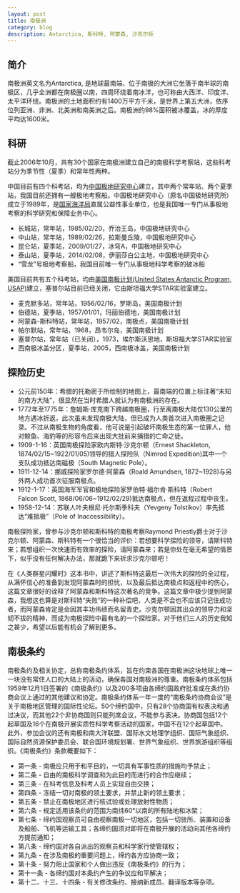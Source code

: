 ```yaml
---
layout: post
title: 南极洲
category: blog
description: Antarctica, 斯科特, 阿蒙森, 沙克尔顿
---
```


## 简介

南极洲英文名为Antarctica, 是地球最南端、位于南极的大洲它坐落于南半球的南极区，几乎全洲都在南极圈以南，四周环绕着南冰洋，也可称由大西洋、印度洋、太平洋环绕。南极洲的土地面积约有1400万平方千米，是世界上第五大洲，依序位列亚洲、非洲、北美洲和南美洲之后。南极洲约98%面积被冰覆盖，冰的厚度平均达1600米。

## 科研

截止2006年10月，共有30个国家在南极洲建立自己的南极科学考察站，这些科考站分为季节性（夏季）和常年性两种。

中国目前有四个科考站，均为[中国极地研究中心](http://www.pric.org.cn/)建立，其中两个常年站、两个夏季站，我国目前还拥有一艘极地考察船。中国极地研究中心（原名中国极地研究所）成立于1989年，是[国家海洋局](http://www.soa.gov.cn/)直属公益性事业单位，也是我国唯一专门从事极地考察的科学研究和保障业务中心。

- 长城站，常年站，1985/02/20，乔治王岛，中国极地研究中心
- 中山站，常年站，1989/02/26，拉斯曼丘陵，中国极地研究中心
- 昆仑站，夏季站，2009/01/27，冰穹A，中国极地研究中心
- 泰山站，夏季站，2014/02/08，伊丽莎白公主地，中国极地研究中心
- “雪龙”号极地考察船，我国目前唯一专门从事极地科学考察的破冰船

美国目前共有五个科考站，均由[美国南极计划(United States Antarctic Program, USAP)](http://www.usap.gov)建立，塞普尔站目前已经关闭，它由斯坦福大学STAR实验室建立。

- 麦克默多站，常年站，1956/02/16，罗斯岛，美国南极计划
- 伯德站，夏季站，1957/01/01，玛丽伯德地，美国南极计划
- 阿蒙森-斯科特站，常年站，1957/02，南极点，美国南极计划
- 帕尔默站，常年站，1968，昂韦尔岛，美国南极计划
- 塞普尔站，常年站（已关闭），1973，埃尔斯沃思地，斯坦福大学STAR实验室
- 西南极冰盖分区，夏季站，2005，西南极冰盖，美国南极计划

## 探险历史

- 公元前150年：希腊的托勒密于所绘制的地图上，最南端的位置上标注著“未知的南方大陆”，很显然在当时希腊人就认为有南极洲的存在。
- 1772年至1775年：詹姆斯·库克南下跨越南极圈，行至离南极大陆仅130公里的地方遇冰折返，此次虽未发现南极大陆，但已成为人类首次进入南极圈之记录。不过从南极生物的角度看，他可说是引起破坏南极生态的第一位罪人，他对鲸鱼、海豹等的形容令后来出现大批前来捕猎的亡命之徒。
- 1909-1-16：英国南极探险家欧内斯特·沙克尔顿（Ernest Shackleton, 1874/02/15~1922/01/05)领导的猎人探险队（Nimrod Expedition)其中一个支队成功抵达南磁极（South Magnetic Pole）。
- 1911-12-14：挪威探险家罗尔德·阿蒙森（Roald Amundsen, 1872~1928)与另外两人成功首次征服南极点。
- 1912-1-17：英国海军军官和极地探险家罗伯特·福尔肯·斯科特（Robert Falcon Scott, 1868/06/06~1912/02/29)抵达南极点，但在返程过程中丧生。
- 1958-12-14：苏联人叶夫根尼·托尔斯季科夫（Yevgeny Tolstikov）率先抵达“难抵极”（Pole of Inaccessibility）。

南极探险家，曾参与沙克尔顿和斯科特的南极考察Raymond Priestly爵士对于沙克尔顿、阿蒙森、斯科特有一个很恰当的评价：若想要科学探险的领导，请斯科特来；若想组织一次快速而有效率的探险，请阿蒙森来；若是你处在毫无希望的情景下，似乎没有任何解决办法，那就跪下来祈求沙克尔顿吧！

在《人类群星闪耀时》这本书中，讲述了斯科特这最后一次伟大的探险的全过程，从满怀信心的准备到发现阿蒙森时的担忧，以及最后抵达南极点和返程中的伤心，这篇文章很好的诠释了阿蒙森和斯科特这次著名的竞争。这篇文章中极少提到阿蒙森，我想这也算是对斯科特“失败”的一种补偿吧，人类是不会也不应该只记住成功者，而阿蒙森肯定是会因其丰功伟绩而名留青史。沙克尔顿因其出众的领导力和坚韧不拔的精神，而成为南极探险中最有名的一个探险家。对于他们三人的历史我知之甚少，希望以后能有机会了解到更多。

## 南极条约
南极条约及相关协定，总称南极条约体系，旨在约束各国在南极洲这块地球上唯一一块没有常住人口的大陆上的活动，确保各国对南极洲的尊重。南极条约体系包括1959年12月1日签署的《南极条约》以及200多项由各缔约国政府批准或在条约协商会议上通过的其他建议和协定。南极条约体系一年一度的“南极条约协商会议”是关于南极地区管理的国际性论坛。50个缔约国中，只有28个协商国有权表决和通过决议，而其他22个非协商国则只能列席会议，不能参与表决。协商国包括12个起草国及16个在南极开展实质性科学考察活动的国家，中国不在12个起草国中。此外，参加会议的还有南极和南大洋联盟、国际水文地理学组织、国际气象组织、国际自然资源保护委员会、联合国环境规划署、世界气象组织、世界旅游组织等组织。《南极条约》条款概要如下：

- 第一条 - 南极应只用于和平目的，一切具有军事性质的措施均予禁止；
- 第二条 - 自由的南极科学调查和为此目的而进行的合作应继续；
- 第三条 - 在科考信息及科考人员上实现自由交换；
- 第四条 - 冻结一切对南极的领土要求，并禁止新的领土要求；
- 第五条 - 禁止在南极地区进行核试验或处理放射性物质；
- 第六条 - 规定适用该条约的范围为南纬60°以南的所有陆地和冰架；
- 第七条 - 缔约国观察员可自由视察南极一切地区，包括一切驻所、装置和设备及船舶、飞机等运输工具；各缔约国须对即将在南极开展的活动向其他各缔约方提前通知；
- 第八条 - 缔约国对各自派出的观察员和科学家行使管辖权；
- 第九条 - 在涉及南极的重要问题上，缔约各方应协商一致；
- 第十条 - 努力阻止国家和个人做出违反《南极条约》的行为；
- 第十一条 - 各缔约国对本条约产生的争议应和平解决；
- 第十二、十三、十四条 - 有关修改条约、接纳新成员、翻译版本等杂项。
